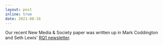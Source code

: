 ```yaml
---
layout: post
inline: true
date: 2021-08-16
---
```


Our recent New Media & Society paper was written up in Mark Coddington and Seth Lewis' [RQ1 newsletter](https://rq1.substack.com/p/how-the-pandemic-sort-of-changed).
